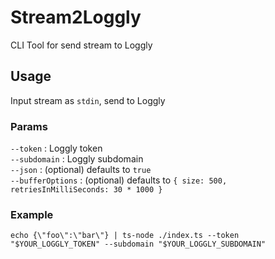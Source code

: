 # Stream2Loggly

CLI Tool for send stream to Loggly

## Usage

Input stream as `stdin`, send to Loggly

### Params

`--token` : Loggly token  
`--subdomain` : Loggly subdomain  
`--json` : (optional) defaults to `true`  
`--bufferOptions` : (optional) defaults to `{ size: 500, retriesInMilliSeconds: 30 * 1000 }`  

### Example

```
echo {\"foo\":\"bar\"} | ts-node ./index.ts --token "$YOUR_LOGGLY_TOKEN" --subdomain "$YOUR_LOGGLY_SUBDOMAIN"
```
